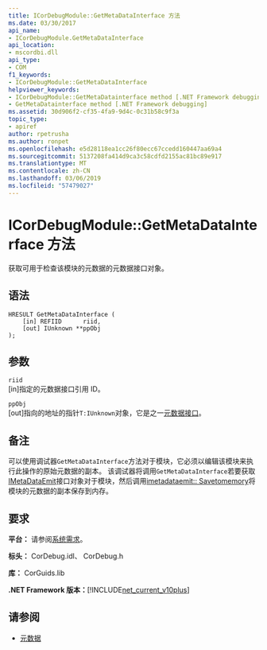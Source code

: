 ```yaml
---
title: ICorDebugModule::GetMetaDataInterface 方法
ms.date: 03/30/2017
api_name:
- ICorDebugModule.GetMetaDataInterface
api_location:
- mscordbi.dll
api_type:
- COM
f1_keywords:
- ICorDebugModule::GetMetaDataInterface
helpviewer_keywords:
- ICorDebugModule::GetMetaDatainterface method [.NET Framework debugging]
- GetMetaDatainterface method [.NET Framework debugging]
ms.assetid: 30d906f2-cf35-4fa9-9d4c-0c31b58c9f3a
topic_type:
- apiref
author: rpetrusha
ms.author: ronpet
ms.openlocfilehash: e5d28118ea1cc26f80ecc67ccedd160447aa69a4
ms.sourcegitcommit: 5137208fa414d9ca3c58cdfd2155ac81bc89e917
ms.translationtype: MT
ms.contentlocale: zh-CN
ms.lasthandoff: 03/06/2019
ms.locfileid: "57479027"
---
```

# <a name="icordebugmodulegetmetadatainterface-method"></a>ICorDebugModule::GetMetaDataInterface 方法
获取可用于检查该模块的元数据的元数据接口对象。  
  
## <a name="syntax"></a>语法  
  
```  
HRESULT GetMetaDataInterface (  
    [in] REFIID      riid,  
    [out] IUnknown **ppObj  
);  
```  
  
## <a name="parameters"></a>参数  
 `riid`  
 [in]指定的元数据接口引用 ID。  
  
 `ppObj`  
 [out]指向的地址的指针`T:IUnknown`对象，它是之一[元数据接口](../../../../docs/framework/unmanaged-api/metadata/metadata-interfaces.md)。  
  
## <a name="remarks"></a>备注  
 可以使用调试器`GetMetaDataInterface`方法对于模块，它必须以编辑该模块来执行此操作的原始元数据的副本。 该调试器将调用`GetMetaDataInterface`若要获取[IMetaDataEmit](../../../../docs/framework/unmanaged-api/metadata/imetadataemit-interface.md)接口对象对于模块，然后调用[imetadataemit:: Savetomemory](../../../../docs/framework/unmanaged-api/metadata/imetadataemit-savetomemory-method.md)将模块的元数据的副本保存到内存。  
  
## <a name="requirements"></a>要求  
 **平台：** 请参阅[系统需求](../../../../docs/framework/get-started/system-requirements.md)。  
  
 **标头：** CorDebug.idl、 CorDebug.h  
  
 **库：** CorGuids.lib  
  
 **.NET Framework 版本：**[!INCLUDE[net_current_v10plus](../../../../includes/net-current-v10plus-md.md)]  
  
## <a name="see-also"></a>请参阅
- [元数据](../../../../docs/framework/unmanaged-api/metadata/index.md)
